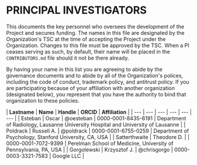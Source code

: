 # PRINCIPAL INVESTIGATORS

This documents the key personnel who oversees the development of the Project and secures funding.
The names in this file are designated by the Organization's TSC at the time of accepting the Project under the Organization.
Changes to this file must be approved by the TSC.
When a PI ceases serving as such, by default, their name will be placed in the `CONTRIBUTORS.md` file should it not be there already.

By having your name in this list you are agreeing to abide by the governance documents and to abide by all of the Organization's polices, including the code of conduct, trademark policy, and antitrust policy.
If you are participating because of your affiliation with another organization (designated below), you represent that you have the authority to bind that organization to these policies.

| **Lastname** | **Name** | **Handle** | **ORCID** | **Affiliation** |
| --- | --- | --- | --- | --- | --- |
| Esteban | Oscar | @oesteban | 0000-0001-8435-6191 | Department of Radiology, Lausanne University Hospital and University of Lausanne |
| Poldrack | Russell A. | @poldrack | 0000-0001-6755-0259 | Department of Psychology, Stanford University, CA, USA |
| Satterthwaite | Theodore D. |  | 0000-0001-7072-9399 | Perelman School of Medicine, University of Pennsylvania, PA, USA |
| Gorgolewski | Krzysztof J. | @chrisgorgo | 0000-0003-3321-7583 | Google LLC |

